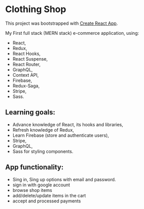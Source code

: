 # Clothing Shop 

This project was bootstrapped with [Create React App](https://github.com/facebook/create-react-app).

My First full stack (MERN stack) e-commerce application, using:
- React, 
- Redux, 
- React Hooks, 
- React Suspense, 
- React Router, 
- GraphQL, 
- Context API, 
- Firebase, 
- Redux-Saga, 
- Stripe, 
- Sass.

## Learning goals:
- Advance knowledge of React, its hooks and libraries,
- Refresh knowledge of Redux,
- Learn Firebase (store and authenticate users),
- Stripe,
- GraphQL,
- Sass for styling components.

## App functionality:
- Sing in, Sing up options with email and password.
- sign in with google account
- browse shop items
- add/delete/update items in the cart
- accept and processed payments

